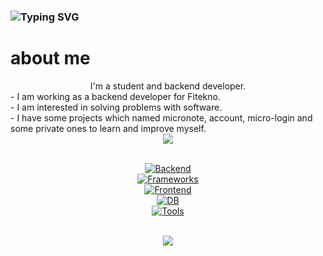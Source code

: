 ### <img src="https://readme-typing-svg.demolab.com?font=Fira+Code&duration=4500&pause=1500&color=020100&width=700&lines=Love+to+Solve+Problems+As+A+Backend+Developer" alt="Typing SVG"/>

# about me
<div align="center">I'm a student and backend developer.</div>
- I am working as a backend developer for Fitekno.<br/>
- I am interested in solving problems with software.<br/>
- I have some projects which named micronote, account, micro-login and some private ones to learn and improve myself.<br/>

<div align="center"><img src="https://github-readme-stats.vercel.app/api?username=omeraran&show_icons=true&count_private=false&hide_border=true" align="center" /></div> 
<br/>
<div align="center">

[![Backend](https://skillicons.dev/icons?i=java,cs)](https://www.linkedin.com/in/omeraran/)<br/>
[![Frameworks](https://skillicons.dev/icons?i=spring,maven,hibernate,dotnet)](https://www.linkedin.com/in/omeraran/)<br/>
[![Frontend](https://skillicons.dev/icons?i=html,css,bootstrap,sass)](https://www.linkedin.com/in/omeraran/)<br/>
[![DB](https://skillicons.dev/icons?i=postgres,mysql,mongodb,firebase)](https://www.linkedin.com/in/omeraran/)<br/>
[![Tools](https://skillicons.dev/icons?i=postman,idea,androidstudio,eclipse,vscode,visualstudio,latex,md)](https://www.linkedin.com/in/omeraran/)<br/>
<br/>
<div align="center">
<img src="https://komarev.com/ghpvc/?username=omeraran&&style=flat-square" align="center" />
</div>  
</div>
